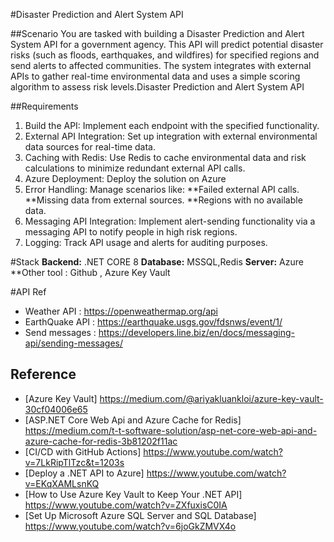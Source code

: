 #Disaster Prediction and Alert System API 

##Scenario
You are tasked with building a Disaster Prediction and Alert System API for a government agency. This API will predict 
potential disaster risks (such as floods, earthquakes, and wildfires) for specified regions and send alerts to affected 
communities. The system integrates with external APIs to gather real-time environmental data and uses a simple scoring 
algorithm to assess risk levels.Disaster Prediction and Alert System API 

##Requirements
1. Build the API: Implement each endpoint with the specified functionality.
2. External API Integration: Set up integration with external environmental data sources for real-time data.
3. Caching with Redis: Use Redis to cache environmental data and risk calculations to minimize redundant external 
API calls.
4. Azure Deployment: Deploy the solution on Azure
5. Error Handling: Manage scenarios like:
   **Failed external API calls.
   **Missing data from external sources.
   **Regions with no available data.  
6. Messaging API Integration: Implement alert-sending functionality via a messaging API to notify people in high risk regions.
7. Logging: Track API usage and alerts for auditing purposes.

#Stack
**Backend:** .NET CORE 8
**Database:** MSSQL,Redis
**Server:** Azure
**Other tool : Github , Azure Key Vault

#API Ref
- Weather API : https://openweathermap.org/api
- EarthQuake API : https://earthquake.usgs.gov/fdsnws/event/1/
- Send messages : https://developers.line.biz/en/docs/messaging-api/sending-messages/

## Reference
- [Azure Key Vault] https://medium.com/@ariyakluankloi/azure-key-vault-30cf04006e65
- [ASP.NET Core Web Api and Azure Cache for Redis] https://medium.com/t-t-software-solution/asp-net-core-web-api-and-azure-cache-for-redis-3b81202f11ac
- [CI/CD with GitHub Actions] https://www.youtube.com/watch?v=7LkRipTlTzc&t=1203s
- [Deploy a .NET API to Azure] https://www.youtube.com/watch?v=EKqXAMLsnKQ
- [How to Use Azure Key Vault to Keep Your .NET API] https://www.youtube.com/watch?v=ZXfuxisC0IA
- [Set Up Microsoft Azure SQL Server and SQL Database] https://www.youtube.com/watch?v=6joGkZMVX4o
